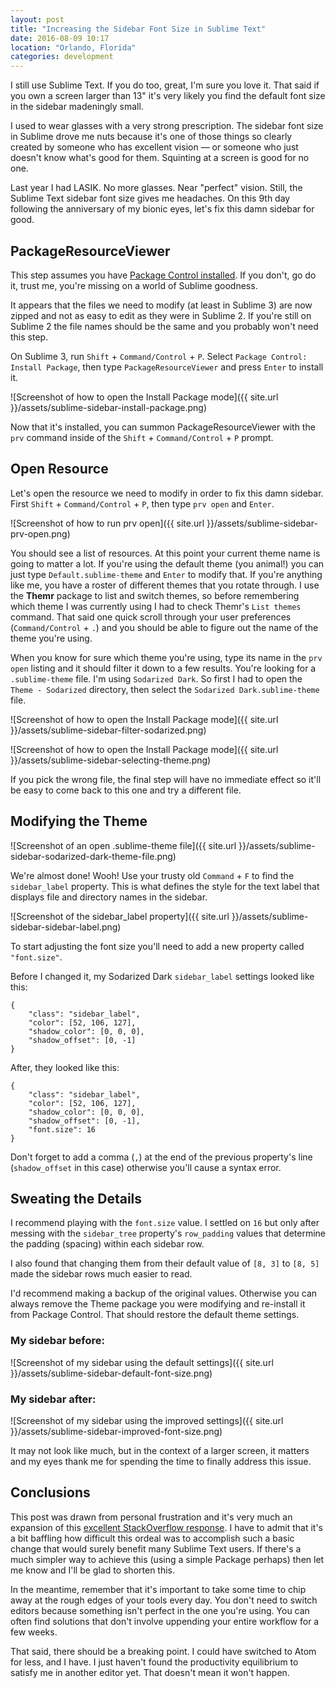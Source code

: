 ```yaml
---
layout: post
title: "Increasing the Sidebar Font Size in Sublime Text"
date: 2016-08-09 10:17
location: "Orlando, Florida"
categories: development
---
```


I still use Sublime Text. If you do too, great, I'm sure you love it. That said
if you own a screen larger than 13" it's very likely you find the default font
size in the sidebar madeningly small.

I used to wear glasses with a very strong prescription. The sidebar font size in
Sublime drove me nuts because it's one of those things so clearly created by
someone who has excellent vision — or someone who just doesn't
know what's good for them. Squinting at a screen is good for no one.

Last year I had LASIK. No more glasses. Near "perfect" vision. Still, the
Sublime Text sidebar font size gives me headaches. On this 9th day following the
anniversary of my bionic eyes, let's fix this damn sidebar for good.

## PackageResourceViewer

This step assumes you have [Package Control installed][package-control].
If you don't, go do it, trust me, you're missing on a world of Sublime goodness.

It appears that the files we need to modify (at least in Sublime 3) are now
zipped and not as easy to edit as they were in Sublime 2. If you're still on
Sublime 2 the file names should be the same and you probably won't need this
step.

On Sublime 3, run `Shift` + `Command/Control` + `P`.
Select `Package Control: Install Package`, then type `PackageResourceViewer` and
press `Enter` to install it.

![Screenshot of how to open the Install Package mode]({{ site.url }}/assets/sublime-sidebar-install-package.png)

Now that it's installed, you can summon PackageResourceViewer with the `prv`
command inside of the `Shift` + `Command/Control` + `P` prompt.

## Open Resource

Let's open the resource we need to modify in order to fix this damn sidebar.
First `Shift` + `Command/Control` + `P`, then type `prv open` and `Enter`.

![Screenshot of how to run prv open]({{ site.url }}/assets/sublime-sidebar-prv-open.png)

You should see a list of resources. At this point your current theme name is
going to matter a lot. If you're using the default theme (you animal!) you can
just type `Default.sublime-theme` and `Enter` to modify that. If you're anything
like me, you have a roster of different themes that you rotate through. I use
the **Themr** package to list and switch themes, so before remembering which
theme I was currently using I had to check Themr's `List themes` command. That
said one quick scroll through your user preferences (`Command/Control` + `.`)
and you should be able to figure out the name of the theme you're using.

When you know for sure which theme you're using, type its name in the `prv open`
listing and it should filter it down to a few results. You're looking for a
`.sublime-theme` file. I'm using `Sodarized Dark`. So first I had to open the
`Theme - Sodarized` directory, then select the `Sodarized Dark.sublime-theme`
file.

![Screenshot of how to open the Install Package mode]({{ site.url }}/assets/sublime-sidebar-filter-sodarized.png)

![Screenshot of how to open the Install Package mode]({{ site.url }}/assets/sublime-sidebar-selecting-theme.png)

If you pick the wrong file, the final step will have no immediate effect so
it'll be easy to come back to this one and try a different file.

## Modifying the Theme

![Screenshot of an open .sublime-theme file]({{ site.url }}/assets/sublime-sidebar-sodarized-dark-theme-file.png)

We're almost done! Wooh! Use your trusty old `Command` + `F` to find the
`sidebar_label` property. This is what defines the style for the text label
that displays file and directory names in the sidebar.

![Screenshot of the sidebar_label property]({{ site.url }}/assets/sublime-sidebar-sidebar-label.png)

To start adjusting the font size you'll need to add a new property called
`"font.size"`.

Before I changed it, my Sodarized Dark `sidebar_label` settings looked like this:
```
{
    "class": "sidebar_label",
    "color": [52, 106, 127],
    "shadow_color": [0, 0, 0],
    "shadow_offset": [0, -1]
}
```

After, they looked like this:
```
{
    "class": "sidebar_label",
    "color": [52, 106, 127],
    "shadow_color": [0, 0, 0],
    "shadow_offset": [0, -1],
    "font.size": 16
}
```

Don't forget to add a comma (`,`) at the end of the previous property's line
(`shadow_offset` in this case) otherwise you'll cause a syntax error.

## Sweating the Details

I recommend playing with the `font.size` value. I settled on `16` but only
after messing with the `sidebar_tree` property's `row_padding` values that
determine the padding (spacing) within each sidebar row.

I also found that changing them from their default value of `[8, 3]` to `[8, 5]`
made the sidebar rows much easier to read.

I'd recommend making a backup of the original values. Otherwise you can always
remove the Theme package you were modifying and re-install it from Package
Control. That should restore the default theme settings.

### My sidebar before:

![Screenshot of my sidebar using the default settings]({{ site.url }}/assets/sublime-sidebar-default-font-size.png)

### My sidebar after:

![Screenshot of my sidebar using the improved settings]({{ site.url }}/assets/sublime-sidebar-improved-font-size.png)

It may not look like much, but in the context of a larger screen, it matters and
my eyes thank me for spending the time to finally address this issue.

## Conclusions

This post was drawn from personal frustration and it's very much an expansion
of this [excellent StackOverflow response][so-response]. I have to admit that
it's a bit baffling how difficult this ordeal was to accomplish such a basic
change that would surely benefit many Sublime Text users. If there's a much
simpler way to achieve this (using a simple Package perhaps) then let me know
and I'll be glad to shorten this.

In the meantime, remember that it's important to take some time to chip away
at the rough edges of your tools every day. You don't need to switch editors
because something isn't perfect in the one you're using. You can often find
solutions that don't involve uppending your entire workflow for a few weeks.


That said, there should be a breaking point. I could have switched to Atom for
less, and I have. I just haven't found the productivity equilibrium to satisfy
me in another editor yet. That doesn't mean it won't happen.

[package-control]: https://packagecontrol.io/installation
[so-response]: http://stackoverflow.com/questions/23045968/increase-the-font-size-of-text-in-sublime-side-bar/23046654#23046654
